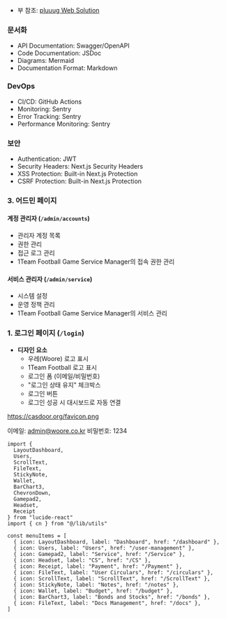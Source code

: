 - 부 참조: [pluuug Web Solution](https://www.behance.net/gallery/217243789/pluuug-Web-Solution-for-Outsourcing-Agency)


### 문서화
- API Documentation: Swagger/OpenAPI
- Code Documentation: JSDoc
- Diagrams: Mermaid
- Documentation Format: Markdown

### DevOps
- CI/CD: GitHub Actions
- Monitoring: Sentry
- Error Tracking: Sentry
- Performance Monitoring: Sentry

### 보안
- Authentication: JWT
- Security Headers: Next.js Security Headers
- XSS Protection: Built-in Next.js Protection
- CSRF Protection: Built-in Next.js Protection


### 3. 어드민 페이지

#### 계정 관리자 (`/admin/accounts`)
- 관리자 계정 목록
- 권한 관리
- 접근 로그 관리
- 1Team Football Game Service Manager의 접속 권한 관리

#### 서비스 관리자 (`/admin/service`)
- 시스템 설정
- 운영 정책 관리
- 1Team Football Game Service Manager의 서비스 관리



### 1. 로그인 페이지 (`/login`)
- **디자인 요소**
  - 우레(Woore) 로고 표시
  - 1Team Football 로고 표시
  - 로그인 폼 (이메일/비밀번호)
  - "로그인 상태 유지" 체크박스
  - 로그인 버튼
  - 로그인 성공 시 대시보드로 자동 연결



https://casdoor.org/favicon.png



이메일: admin@woore.co.kr
비밀번호: 1234



```
import { 
  LayoutDashboard, 
  Users, 
  ScrollText, 
  FileText, 
  StickyNote, 
  Wallet, 
  BarChart3,
  ChevronDown,
  Gamepad2,
  Headset,
  Receipt
} from "lucide-react"
import { cn } from "@/lib/utils"

const menuItems = [
  { icon: LayoutDashboard, label: "Dashboard", href: "/dashboard" },
  { icon: Users, label: "Users", href: "/user-management" },
  { icon: Gamepad2, label: "Service", href: "/Service" },
  { icon: Headset, label: "CS", href: "/CS" },
  { icon: Receipt, label: "Payment", href: "/Payment" },
  { icon: FileText, label: "User Circulars", href: "/circulars" },
  { icon: ScrollText, label: "ScrollText", href: "/ScrollText" },
  { icon: StickyNote, label: "Notes", href: "/notes" },
  { icon: Wallet, label: "Budget", href: "/budget" },
  { icon: BarChart3, label: "Bonds and Stocks", href: "/bonds" },
  { icon: FileText, label: "Docs Management", href: "/docs" },
]
```
